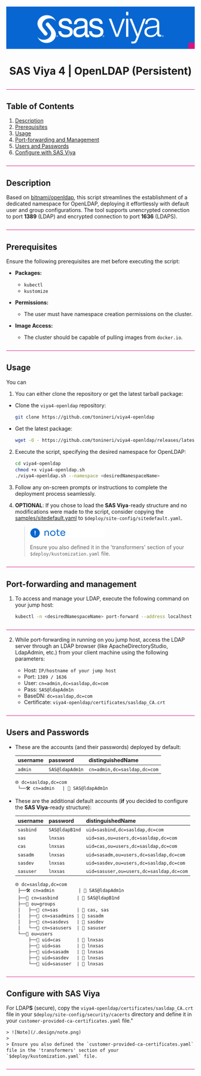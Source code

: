 <div align="center">

![SAS Viya](/.design/sasviya.png)

# **SAS Viya 4 | OpenLDAP (Persistent)**

</div>

![Divider](/.design/divider.png)

## Table of Contents

1. [Description](#description)
2. [Prerequisites](#prerequisites)
3. [Usage](#usage)
4. [Port-forwarding and Management](#port-forwarding-and-management)
5. [Users and Passwords](#users-and-passwords)
6. [Configure with SAS Viya](#configure-with-sas-viya)

![Divider](/.design/divider.png)

## Description

Based on [bitnami/openldap](https://github.com/bitnami/containers/tree/main/bitnami/openldap), this script streamlines the establishment of a dedicated namespace for OpenLDAP, deploying it effortlessly with default user and group configurations.
The tool supports unencrypted connection to port **1389** (LDAP) and encrypted connection to port **1636** (LDAPS).

![Divider](/.design/divider.png)

## Prerequisites

Ensure the following prerequisites are met before executing the script:

- **Packages:**
  - `kubectl`
  - `kustomize`

- **Permissions:**
  - The user must have namespace creation permissions on the cluster.

- **Image Access:**
  - The cluster should be capable of pulling images from `docker.io`.

![Divider](/.design/divider.png)

## Usage

You can 

1. You can either clone the repository or get the latest tarball package:

- Clone the `viya4-openldap` repository:

  ```bash
  git clone https://github.com/tonineri/viya4-openldap
  ```

- Get the latest package:

  ```bash
  wget -O - https://github.com/tonineri/viya4-openldap/releases/latest/download/viya4-openldap.tgz | tar xz
  ```

2. Execute the script, specifying the desired namespace for OpenLDAP:

    ```bash
    cd viya4-openldap 
    chmod +x viya4-openldap.sh
    ./viya4-openldap.sh --namespace <desiredNamespaceName>
    ```

3. Follow any on-screen prompts or instructions to complete the deployment process seamlessly.


5. **OPTIONAL**: If you chose to load the **SAS Viya**-ready structure and no modifications were made to the script, consider copying the [samples/sitedefault.yaml](samples/sitedefault.yaml) to `$deploy/site-config/sitedefault.yaml`.

    > ![Note](/.design/note.png)
    >
    > Ensure you also defined it in the 'transformers' section of your `$deploy/kustomization.yaml` file.

![Divider](/.design/divider.png)

## Port-forwarding and management

1. To access and manage your LDAP, execute the following command on your jump host:

    ```bash
    kubectl -n <desiredNamespaceName> port-forward --address localhost svc/sas-ldap-service 1636:1636
    ```

![Divider](/.design/divider.png)

2. While port-forwarding in running on you jump host, access the LDAP server through an LDAP browser (like ApacheDirectoryStudio, LdapAdmin, etc.) from your client machine using the following parameters:

    - Host:         `IP/hostname of your jump host`
    - Port:         `1389 / 1636`
    - User:         `cn=admin,dc=sasldap,dc=com`
    - Pass:         `SAS@ldapAdm1n`
    - BaseDN:       `dc=sasldap,dc=com`
    - Certificate:  `viya4-openldap/certificates/sasldap_CA.crt`


![Divider](/.design/divider.png)

## Users and Passwords

* These are the accounts (and their passwords) deployed by default:

  | username  | password       | distinguishedName                        |
  |-----------|----------------|------------------------------------------|
  | `admin`   | `SAS@ldapAdm1n`| `cn=admin,dc=sasldap,dc=com`             |

  ```text
  🌐 dc=sasldap,dc=com
   └──🛠️ cn=admin   | 🔑 SAS@ldapAdm1n
  ```

- These are the additional default accounts (**if** you decided to configure the **SAS Viya**-ready structure):

  | username  | password       | distinguishedName                        |
  |-----------|----------------|------------------------------------------|
  | `sasbind` | `SAS@ldapB1nd` | `uid=sasbind,dc=sasldap,dc=com`     |
  | `sas`     | `lnxsas`       | `uid=sas,ou=users,dc=sasldap,dc=com`     |
  | `cas`     | `lnxsas`       | `uid=cas,ou=users,dc=sasldap,dc=com`     |
  | `sasadm`  | `lnxsas`       | `uid=sasadm,ou=users,dc=sasldap,dc=com`  |
  | `sasdev`  | `lnxsas`       | `uid=sasdev,ou=users,dc=sasldap,dc=com`  |
  | `sasuser` | `lnxsas`       | `uid=sasuser,ou=users,dc=sasldap,dc=com` |

  ```text
  🌐 dc=sasldap,dc=com
   ├──🛠️ cn=admin         | 🔑 SAS@ldapAdm1n
   ├──🔗 cn=sasbind       | 🔑 SAS@ldapB1nd
   ├──📁 ou=groups
   │   ├──👥 cn=sas       | 🤝 cas, sas
   │   ├──👥 cn=sasadmins | 🤝 sasadm
   │   ├──👥 cn=sasdevs   | 🤝 sasdev
   │   └──👥 cn=sasusers  | 🤝 sasuser
   └──📁 ou=users
       ├──👤 uid=cas      | 🔑 lnxsas
       ├──👤 uid=sas      | 🔑 lnxsas
       ├──👤 uid=sasadm   | 🔑 lnxsas
       ├──👤 uid=sasdev   | 🔑 lnxsas
       └──👤 uid=sasuser  | 🔑 lnxsas
  ```

![Divider](/.design/divider.png)

## Configure with SAS Viya

For LDAP**S** (secure), copy the `viya4-openldap/certificates/sasldap_CA.crt` file in your `$deploy/site-config/security/cacerts` directory and define it in your `customer-provided-ca-certificates.yaml` file."

    > ![Note](/.design/note.png)
    >
    > Ensure you also defined the `customer-provided-ca-certificates.yaml` file in the 'transformers' section of your `$deploy/kustomization.yaml` file.

![Divider](/.design/divider.png)